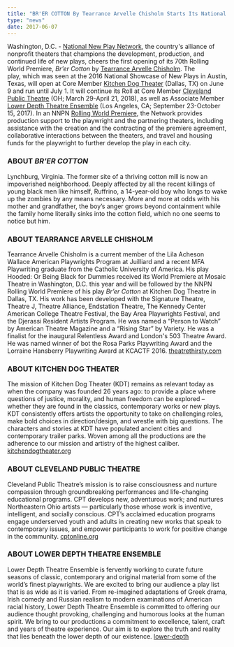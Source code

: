 ```yaml
---
title: "BR'ER COTTON By Tearrance Arvelle Chisholm Starts Its National New Play Network Rolling World Premiere in Dallas"
type: "news"
date: 2017-06-07
---
```


<p><span class="lead-in">Washington, D.C. - <a href="http://nnpn.org/" rel="nofollow">National New Play Network</a>, the country's alliance of nonprofit theaters that champions the development, production, and continued life of new plays, cheers the first opening of its 70th Rolling World Premiere, <em>Br’er Cotton</em> by <a href="https://newplayexchange.org/users/2288/tearrance-arvelle-chisholm" rel="nofollow">Tearrance Arvelle Chisholm</a>. The play, which was seen at the 2016 National Showcase of New Plays in Austin, Texas, will open at Core Member <a href="http://www.kitchendogtheater.org/cotton/" rel="nofollow">Kitchen Dog Theater</a> (Dallas, TX) on June 9 and run until July 1. It will continue its Roll at Core Member <a href="http://www.cptonline.org/" rel="nofollow">Cleveland Public Theatre</a> (OH; March 29-April 21, 2018), as well as Associate Member <a href="http://lower-depth.com/" rel="nofollow">Lower Depth Theatre Ensemble</a> (Los Angeles, CA; September 23-October 15, 2017). In an NNPN <a href="http://nnpn.org/programs/rolling-world-premieres" rel="nofollow">Rolling World Premiere</a>, the Network provides production support to the playwright and the partnering theaters, including assistance with the creation and the contracting of the premiere agreement, collaborative interactions between the theaters, and travel and housing funds for the playwright to further develop the play in each city.</span></p>
<h3>ABOUT <em>BR’ER COTTON</em></h3>
<p>Lynchburg, Virginia. The former site of a thriving cotton mill is now an impoverished neighborhood. Deeply affected by all the recent killings of young black men like himself, Ruffrino, a 14-year-old boy who longs to wake up the zombies by any means necessary. More and more at odds with his mother and grandfather, the boy’s anger grows beyond containment while the family home literally sinks into the cotton field, which no one seems to notice but him.</p>
<h3>ABOUT TEARRANCE ARVELLE CHISHOLM</h3>
<p>Tearrance Arvelle Chisholm is a current member of the Lila Acheson Wallace American Playwrights Program at Juilliard and a recent MFA Playwriting graduate from the Catholic University of America. His play Hooded: Or Being Black for Dummies received its World Premiere at Mosaic Theatre in Washington, D.C. this year and will be followed by the NNPN Rolling World Premiere of his play <em>Br’er Cotton</em> at Kitchen Dog Theatre in Dallas, TX. His work has been developed with the Signature Theatre, Theatre J, Theatre Alliance, Endstation Theatre, The Kennedy Center American College Theatre Festival, the Bay Area Playwrights Festival, and the Djerassi Resident Artists Program. He was named a “Person to Watch” by American Theatre Magazine and a “Rising Star” by Variety. He was a finalist for the inaugural Relentless Award and London's 503 Theatre Award. He was named winner of bot the Rosa Parks Playwriting Award and the Lorraine Hansberry Playwriting Award at KCACTF 2016. <a href="http://theatrethirsty.com/" rel="nofollow">theatrethirsty.com</a></p>
<h3>ABOUT KITCHEN DOG THEATER</h3>
<p>The mission of Kitchen Dog Theater (KDT) remains as relevant today as when the company was founded 26 years ago: to provide a place where questions of justice, morality, and human freedom can be explored – whether they are found in the classics, contemporary works or new plays. KDT consistently offers artists the opportunity to take on challenging roles, make bold choices in direction/design, and wrestle with big questions. The characters and stories at KDT have populated ancient cities and contemporary trailer parks. Woven among all the productions are the adherence to our mission and artistry of the highest caliber. <a href="http://www.kitchendogtheater.org/" rel="nofollow">kitchendogtheater.org</a></p>
<h3>ABOUT CLEVELAND PUBLIC THEATRE</h3>
<p>Cleveland Public Theatre’s mission is to raise consciousness and nurture compassion through groundbreaking performances and life-changing educational programs. CPT develops new, adventurous work; and nurtures Northeastern Ohio artists — particularly those whose work is inventive, intelligent, and socially conscious. CPT’s acclaimed education programs engage underserved youth and adults in creating new works that speak to contemporary issues, and empower participants to work for positive change in the community. <a href="http://www.cptonline.org/" rel="nofollow">cptonline.org</a> </p>
<h3>ABOUT LOWER DEPTH THEATRE ENSEMBLE</h3>
<p>Lower Depth Theatre Ensemble is fervently working to curate future seasons of classic, contemporary and original material from some of the world’s finest playwrights. We are excited to bring our audience a play list that is as wide as it is varied. From re-imagined adaptations of Greek drama, Irish comedy and Russian realism to modern examinations of American racial history, Lower Depth Theatre Ensemble is committed to offering our audience thought provoking, challenging and humorous looks at the human spirit. We bring to our productions a commitment to excellence, talent, craft and years of theatre experience. Our aim is to explore the truth and reality that lies beneath the lower depth of our existence. <a href="http://lower-depth.com/" rel="nofollow">lower-depth</a></p>
